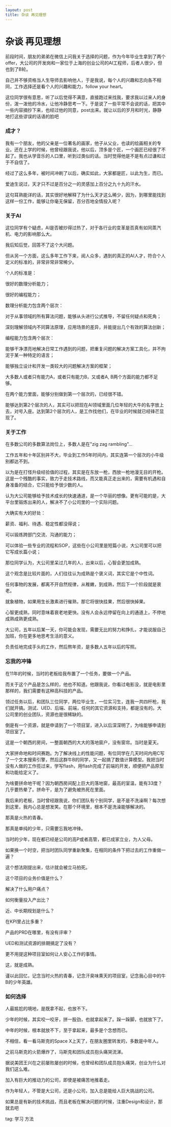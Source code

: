 ```yaml
---
layout: post
title: 杂谈 再见理想
---
```


# 杂谈 再见理想

前段时间，朋友的弟弟在微信上问我关于选择的问题，作为今年毕业生拿到了两个offer，大公司的开发岗和一家位于上海的创业公司的AI工程师，后者人很少，但也到了B轮。

 

自己并不够资格当人生导师去影响他人，于是我说，每个人的兴趣和志向各不相同，工作选择还是看个人的兴趣和能力，follow your heart。

 

这位同学很有意思，听了以后觉得不满意，直接跑过来找我，要求我以过来人的身份，泼一泼他的冷水，让他冷静思考一下。于是说了一些平常不会说的话，把其中一些内容摘抄下来，也经过他的同意，post出来。就让以后的岁月和时光，静静地打这些谬误的话语的脸吧

 

 

<h3>成才？</h3>

 

 

我有一个朋友，他的父亲是一位著名的画家，他子从父业，也读的绘画相关的专业。还在上学的时候，他曾经跟我说，他以后，顶多是个匠，一个画匠已经很了不起了。我也从学音乐的人口里，听到过类似的话。当时觉得他是不是有点过谦和过于不自信了。

经过了这么多年，被时间冲刷了以后，确实如此，大家都是匠，以此为生，而已。

 

爱迪生说过，天才只不过是百分之一的灵感加上百分之九十九的汗水。

这句耳熟能详的话，其实很好地解释了为什么天才这么稀少，因为，到哪里能找到这样一份工作，能够让你毫无保留，百分百地全情投入呢？

 

 

<h3>关于AI</h3>

 

 

这位同学有个疑虑，AI是否被炒得过热了，对于各行业的变革是否真有如同蒸汽机、电力的影响那么大。

 

我后知后觉，回答不了这个大问题。

但从另一个方面，这么多年工作下来，阅人众多，遇到的真正的AI人才，符合个人定义的标准的，非常非常非常稀少。

 

个人的标准是：

很好的数理分析能力；

很好的编程能力；

 

数理分析能力包含两个层次：

对于从事领域的所有算法问题，能够从头进行公式推导，不留任何疑点和死角；

深刻理解领域内不同算法原理，应用场景的差异，并能提出几个有效的算法创新；

 

编程能力包含两个层次：

能够干净漂亮地解决日常工作遇到的问题，把重复问题的解决方案工具化，并不拘泥于某一种特定的语言；

能够独立设计和开发一类较大的问题解决方案的框架；

 

大多数人或者只有能力A，或者只有能力B，又或者A, B两个方面的能力都不足够。

在两个能力里面，能够分别做到第一个层次的，已经很不错。

能够达到第2个层次的人，其实可以把现在AI领域里面几位年轻的大牛的名字放上去，对号入座。达到第2个层次的人，是工作找他们，在毕业的时候就已经锋芒显现了。

 

 

<h3>关于工作</h3>

 

 

在多数公司的多数算法岗位上，多数人是在"zig zag rambling"...

工作五年和十年区别并不大，毕业到工作5年时间内，其实连第一个层次的小牛级别都达不到。

 

以为是在打怪升级经验值的过程，其实是在东放一枪，西放一枪地漫无目的开枪。这是一个残酷的事实，致力于走技术路线，而又能真正走出来的，需要有机遇和自身准备的结合，它只能给予很少数的人。

 

认为大公司能够给予技术成长的快速通道，是一个华丽的想像。更有可能的是，大平台里锻炼出来的人，解决不了小公司里的一个实际问题。

 

大确实有大的好处：

 

薪资、福利、待遇、稳定性都没得说；

 

可以锻炼跨部门交流、沟通的能力；

 

可以体验一些专业的流程和SOP，这些在小公司里是短篇小说，大公司里可以把它写成长篇小说；

 

那位同学认为，大公司里呆过几年的人，出来以后，心智会更加成熟。

这个观念是比较片面的，人们往往认为成熟是个褒义词，其实它是个中性词。

 

任何事物的发展，都离不开自然规律，从稚嫩，到成熟，然后下一个阶段就是衰老。

 

就象植物，如果用生长激素进行催熟，那它将很快挂果，然后很快掉果。

 

心智更成熟，同时意味着衰老地更快。没有人会永远停留在向上的通道上，不停地成熟成熟更成熟。

 

大公司，五年以后某一天，你可能会发现，需要无比的努力和挣扎，才能说服自己加班，你在更多地思考生活的意义。

 

负责任地完成手头的工作，然后熬年资，是多数人五年以后的写照。

 

 

<h3>忘我的冲锋</h3>

 

 

在11年的时候，当时的老板给我布置了一个任务，要做一个产品。

而关于这个产品是怎么样的，他也不知道。他跟我说，你看过电影没，就是电影里那样的，我们需要有这种高科技的产品。

 

领过任务以后，和团队三位同学，两位毕业生，一位实习生，连我一共四杆枪，我们就开搞。测试、UED、后端、前端，任何的其它资源和支持，都是没有的。大公司里的创业团队，资源也是很稀缺的。

 

倒是有一个资源，就是申请到了一个项目室，进入以后深深明了，为啥能够申请到项目室了。

 

这是一个朝西的房间，一整面朝西的大大的落地窗户，没有窗帘。当时是夏天。

 

大家拼命地和时间赛跑。为了解决线上的性能问题，有位同学在几天时间内用C写了一个文本搜索引擎，然后这群牛B的同学，又一起搞了数值计算模型。我把当时没有人做的工作揽过来，学写flash，用flash完成了前端的开发，顺便把产品原型和功能给定义了。

 

为啥要拼命地干呢？因为朝西房间配上巨大的落地窗，最高的室温，能有33度？几乎要热晕了。拼命干，是为了避免被热死在里面。

 

我后来的老板，当时曾经跟我说，你们团队有个别同学，是不是不洗澡啊？每次想到这里，我内心总是想发笑。在那个环境里，根本不是洗澡能够解决的。

 

那真是火热的青春。

 

那真是单纯的少年，只需要忘我地冲锋。

 

当时的少年，现在都已经是公司的高P或者高管，都已成家立业，为人父母。

如果换一个时空，把当时团队同学重新聚集，在相同的条件下把过去的工作重做一遍？

这个想法刚提出来，估计就会被立马拍死。

这个项目的业务价值是什么？

解决了什么用户痛点？

如何衡量投入产出比？

近、中长期规划是什么？

在KPI里占比多重？

产品的PRD在哪里，有没有评审？

UED和测试资源的排期搞定了没有？

更不用提这种项目室如何让人安心工作的事情。

 

这，就是成熟。

 



谨以此回忆，记念当时火热的青春，记念汗臭味熏天的项目室，记念我心目中的牛B的少年英雄。

 

 

<h3>如何选择</h3>

 

 

人最尴尬的境地，是既拿不起，也放不下。

少年的时候，其实咬一咬牙，拼一股劲，也就拿起来了。跺一跺脚，也就放下了。

中年的时候，根本就放不下，至于拿起来，最多是个念想而已。

 

 

不相信，看一看马斯克的Space X上天了，在朋友圈里转发的，多数是中年人。

之前马斯克的火箭爆炸了，马斯克和团队成员抱头痛哭流涕。

据说美团王兴在之前屡败屡创的时候，也曾经和团队成员抱头痛哭，创业为什么对我们这么难。

加入有巨大的推动力的公司，即使是被痛苦地推着走。

 

作为年轻人，不管是大公司，还是小公司，加入总是能给人巨大挑战的公司。

如果总是有新的技术挑战，而且老板在解决问题的时候，注重Design和设计，那就去吧

 

 

 
 

tag: 学习 方法
